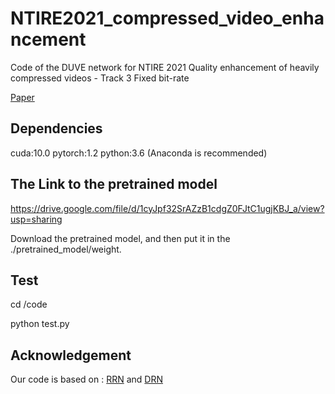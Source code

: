 # NTIRE2021_compressed_video_enhancement
Code of the DUVE network for NTIRE 2021 Quality enhancement of heavily compressed videos - Track 3 Fixed bit-rate

[Paper](https://openaccess.thecvf.com/content/CVPR2021W/NTIRE/papers/Yang_NTIRE_2021_Challenge_on_Quality_Enhancement_of_Compressed_Video_Methods_CVPRW_2021_paper.pdf)

## Dependencies
cuda:10.0 pytorch:1.2 python:3.6 (Anaconda is recommended)

## The Link to the pretrained model
https://drive.google.com/file/d/1cyJpf32SrAZzB1cdgZ0FJtC1ugjKBJ_a/view?usp=sharing

Download the pretrained model, and then put it in the ./pretrained_model/weight.

## Test
cd /code

python test.py

## Acknowledgement
Our code is based on : [RRN](https://github.com/junpan19/RRN) and [DRN](https://github.com/guoyongcs/DRN)
